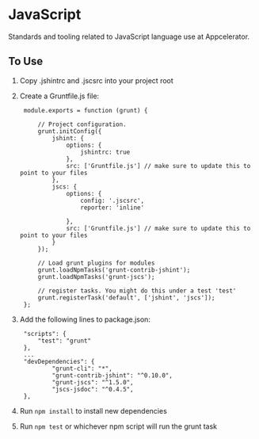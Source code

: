 # JavaScript

Standards and tooling related to JavaScript language use at Appcelerator.

## To Use

1. Copy .jshintrc and .jscsrc into your project root
2. Create a Gruntfile.js file:
  
    	module.exports = function (grunt) {
    	
        	// Project configuration.
        	grunt.initConfig({
        		jshint: {
        			options: {
        				jshintrc: true
        			},
        			src: ['Gruntfile.js'] // make sure to update this to point to your files
        		},
        		jscs: {
                    options: {
                        config: '.jscsrc',
                        reporter: 'inline'
        
                    },
        			src: ['Gruntfile.js'] // make sure to update this to point to your files
        		}
        	});
        
        	// Load grunt plugins for modules
        	grunt.loadNpmTasks('grunt-contrib-jshint');
        	grunt.loadNpmTasks('grunt-jscs');

        	// register tasks. You might do this under a test 'test'
        	grunt.registerTask('default', ['jshint', 'jscs']);
        };
3. Add the following lines to package.json:

      	"scripts": {
      		"test": "grunt"
      	},
      	...
        "devDependencies": {
        	    "grunt-cli": "*",
        	    "grunt-contrib-jshint": "^0.10.0",
        	    "grunt-jscs": "^1.5.0",
        	    "jscs-jsdoc": "^0.4.5",
        },
4. Run `npm install` to install new dependencies
5. Run `npm test` or whichever npm script will run the grunt task
